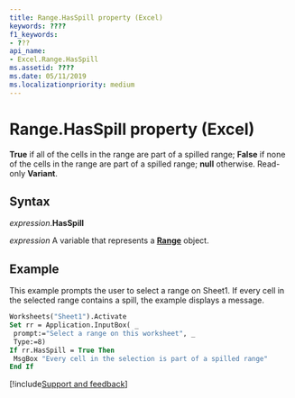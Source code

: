 ```yaml
---
title: Range.HasSpill property (Excel)
keywords: ????
f1_keywords:
- ???
api_name:
- Excel.Range.HasSpill
ms.assetid: ????
ms.date: 05/11/2019
ms.localizationpriority: medium
---
```



# Range.HasSpill property (Excel)

**True** if all of the cells in the range are part of a spilled range; **False** if none of the cells in the range are part of a spilled range; **null** otherwise. Read-only **Variant**.


## Syntax

_expression_.**HasSpill**

_expression_ A variable that represents a **[Range](excel.range(object).md)** object.


## Example

This example prompts the user to select a range on Sheet1. If every cell in the selected range contains a spill, the example displays a message.

```vb
Worksheets("Sheet1").Activate 
Set rr = Application.InputBox( _ 
 prompt:="Select a range on this worksheet", _ 
 Type:=8) 
If rr.HasSpill = True Then 
 MsgBox "Every cell in the selection is part of a spilled range" 
End If
```


[!include[Support and feedback](~/includes/feedback-boilerplate.md)]
